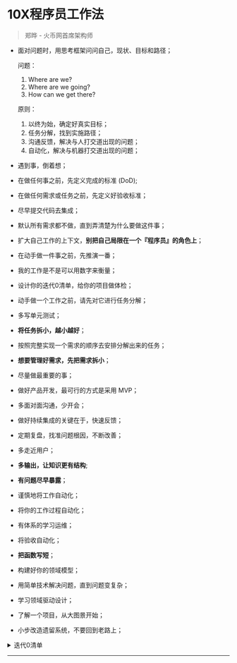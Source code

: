# 10X程序员工作法

> 郑晔 - 火币网首席架构师

* 面对问题时，用思考框架问问自己，现状、目标和路径；

  问题：
    1. Where are we?
    2. Where are we going?
    3. How can we get there?

  原则：
    1. 以终为始，确定好真实目标；
    2. 任务分解，找到实施路径；
    3. 沟通反馈，解决与人打交道出现的问题；
    4. 自动化，解决与机器打交道出现的问题；

* 遇到事，倒着想；

* 在做任何事之前，先定义完成的标准 (DoD);

* 在做任何需求或任务之前，先定义好验收标准；

* 尽早提交代码去集成；

* 默认所有需求都不做，直到弄清楚为什么要做这件事；

* 扩大自己工作的上下文，**别把自己局限在一个『程序员』的角色上**；

* 在动手做一件事之前，先推演一番；

* 我的工作是不是可以用数字来衡量；

* 设计你的迭代0清单，给你的项目做体检；

* 动手做一个工作之前，请先对它进行任务分解；

* 多写单元测试；

* **将任务拆小，越小越好**；

* 按照完整实现一个需求的顺序去安排分解出来的任务；

* **想要管理好需求，先把需求拆小**；

* 尽量做最重要的事；

* 做好产品开发，最可行的方式是采用 MVP；

* 多面对面沟通，少开会；

* 做好持续集成的关键在于，快速反馈；

* 定期复盘，找准问题根因，不断改善；

* 多走近用户；

* **多输出，让知识更有结构**;

* **有问题尽早暴露**；

* 谨慎地将工作自动化；

* 将你的工作过程自动化；

* 有体系的学习运维；

* 将验收自动化；

* **把函数写短**；

* 构建好你的领域模型；

* 用简单技术解决问题，直到问题变复杂；

* 学习领域驱动设计；

* 了解一个项目，从大图景开始；

* 小步改造遗留系统，不要回到老路上；

<details>
<summary>
迭代0清单
</summary>
![迭代0清单](/columns/jike/images/preparation-list.jpg) 
</details>


---
